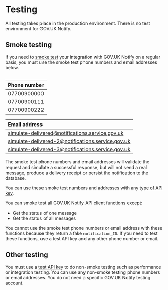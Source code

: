# Testing

All testing takes place in the production environment. There is no test environment for GOV.UK Notify.

## Smoke testing

If you need to [smoke test](https://www.gov.uk/service-manual/technology/deploying-software-regularly#using-smoke-tests-after-you-deploy) your integration with GOV.UK Notify on a regular basis, you  must use the smoke test phone numbers and email addresses below.

<div style="height:1px;font-size:1px;">&nbsp;</div>

|Phone number|
|:---|
|07700900000|
|07700900111|
|07700900222|


|Email address|
|:---|
|simulate-delivered@notifications.service.gov.uk|
|simulate-delivered-2@notifications.service.gov.uk|
|simulate-delivered-3@notifications.service.gov.uk|

The smoke test phone numbers and email addresses will validate the request and simulate a successful response, but will not send a real message, produce a delivery receipt or persist the notification to the database.

You can use these smoke test numbers and addresses with any [type of API key](#api-keys).

You can smoke test all GOV.UK Notify API client functions except:

- Get the status of one message
- Get the status of all messages

You cannot use the smoke test phone numbers or email address with these functions because they return a fake `notification_ID`. If you need to test these functions, use a test API key and any other phone number or email.

## Other testing

You must use a [test API key](#test) to do non-smoke testing such as performance or integration testing. You can use any non-smoke testing phone numbers or email addresses. You do not need a specific GOV.UK Notify testing account.
